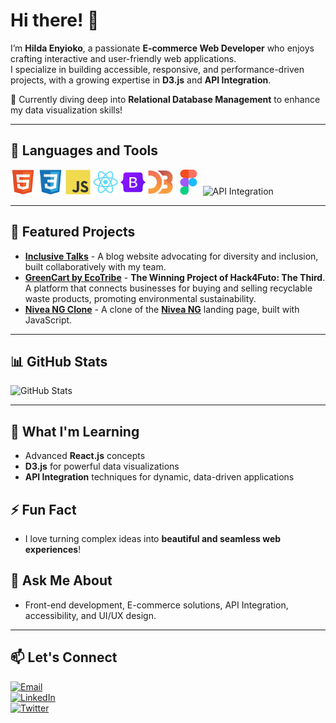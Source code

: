 # Hi there! 👋  
I’m **Hilda Enyioko**, a passionate **E-commerce Web Developer** who enjoys crafting interactive and user-friendly web applications.  
I specialize in building accessible, responsive, and performance-driven projects, with a growing expertise in **D3.js** and **API Integration**.  

🚀 Currently diving deep into **Relational Database Management** to enhance my data visualization skills!  

---

## 🚀 Languages and Tools  
<p align="left">  
  <img src="https://github.com/devicons/devicon/blob/master/icons/html5/html5-original.svg" alt="HTML5" width="40" height="40"/>  
  <img src="https://github.com/devicons/devicon/blob/master/icons/css3/css3-original.svg" alt="CSS3" width="40" height="40"/>  
  <img src="https://github.com/devicons/devicon/blob/master/icons/javascript/javascript-original.svg" alt="JavaScript" width="40" height="40"/>  
  <img src="https://github.com/devicons/devicon/blob/master/icons/react/react-original.svg" alt="React" width="40" height="40"/>  
  <img src="https://github.com/devicons/devicon/blob/master/icons/bootstrap/bootstrap-original.svg" alt="Bootstrap" width="40" height="40"/>  
  <img src="https://github.com/devicons/devicon/blob/master/icons/d3js/d3js-original.svg" alt="D3.js" width="40" height="40"/>  
  <img src="https://github.com/devicons/devicon/blob/master/icons/figma/figma-original.svg" alt="Figma" width="40" height="40"/>  
  <img src="https://img.icons8.com/ios-filled/50/000000/api.png" alt="API Integration" width="40" height="40"/>  
</p>  

---

## 🔭 Featured Projects  
- **[Inclusive Talks](https://github.com/Hilda-Enyioko/Inclusive-Talks)** - A blog website advocating for diversity and inclusion, built collaboratively with my team.  
- **[GreenCart by EcoTribe](https://github.com/michaelEmeka/GreenCart)** - **The Winning Project of Hack4Futo: The Third**. A platform that connects businesses for buying and selling recyclable waste products, promoting environmental sustainability.  
- **[Nivea NG Clone](https://github.com/Hilda-Enyioko/Nivea-Clone)** - A clone of the **[Nivea NG](https://www.nivea.ng)** landing page, built with JavaScript.  

---

## 📊 GitHub Stats  
<p align="left">  
  <img src="https://github-readme-stats.vercel.app/api?username=Hilda-Enyioko&show_icons=true&theme=radical" alt="GitHub Stats" width="48%" />  
</p>  

---

## 🌱 What I'm Learning  
- Advanced **React.js** concepts  
- **D3.js** for powerful data visualizations  
- **API Integration** techniques for dynamic, data-driven applications  

## ⚡ Fun Fact  
- I love turning complex ideas into **beautiful and seamless web experiences**!  

## 💬 Ask Me About  
- Front-end development, E-commerce solutions, API Integration, accessibility, and UI/UX design.  

---

## 📫 Let's Connect  
[![Email](https://img.shields.io/badge/Email-D14836?style=flat-square&logo=gmail&logoColor=white)](mailto:enyiokohilda@gmail.com)  
[![LinkedIn](https://img.shields.io/badge/LinkedIn-0A66C2?style=flat-square&logo=linkedin&logoColor=white)](https://www.linkedin.com/in/hilda-enyioko-651b06231)  
[![Twitter](https://img.shields.io/badge/Twitter-1DA1F2?style=flat-square&logo=twitter&logoColor=white)](https://x.com/hildahaemaxwell)  
